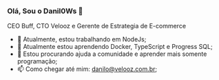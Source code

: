 ### Olá, Sou o Danil0Ws 👋

CEO Buff, CTO Velooz e Gerente de Estrategia de E-commerce

- 🔭 Atualmente, estou trabalhando em NodeJs;
- 🌱 Atualmente estou aprendendo Docker, TypeScript e Progress SQL;
- 🤔 Estou procurando ajuda a comunidade e aprender mais somente programação;
- 📫 Como chegar até mim: danilo@velooz.com.br;
